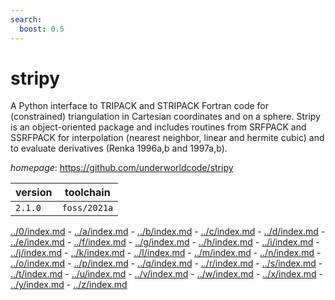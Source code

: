 ```yaml
---
search:
  boost: 0.5
---
```

# stripy

A Python interface to TRIPACK and STRIPACK Fortran code for (constrained) triangulation in Cartesian  coordinates and on a sphere. Stripy is an object-oriented package and includes routines from SRFPACK and SSRFPACK for  interpolation (nearest neighbor, linear and hermite cubic) and to evaluate derivatives (Renka 1996a,b and 1997a,b).

*homepage*: <https://github.com/underworldcode/stripy>

version | toolchain
--------|----------
``2.1.0`` | ``foss/2021a``

[../0/index.md](0) - [../a/index.md](a) - [../b/index.md](b) - [../c/index.md](c) - [../d/index.md](d) - [../e/index.md](e) - [../f/index.md](f) - [../g/index.md](g) - [../h/index.md](h) - [../i/index.md](i) - [../j/index.md](j) - [../k/index.md](k) - [../l/index.md](l) - [../m/index.md](m) - [../n/index.md](n) - [../o/index.md](o) - [../p/index.md](p) - [../q/index.md](q) - [../r/index.md](r) - [../s/index.md](s) - [../t/index.md](t) - [../u/index.md](u) - [../v/index.md](v) - [../w/index.md](w) - [../x/index.md](x) - [../y/index.md](y) - [../z/index.md](z)

